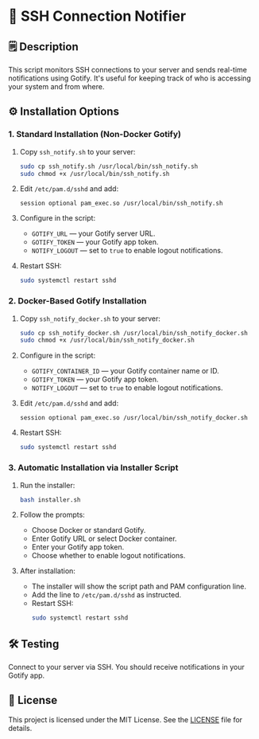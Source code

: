 # 📡 SSH Connection Notifier

## 🗒 Description

This script monitors SSH connections to your server and sends real-time notifications using Gotify. It's useful for keeping track of who is accessing your system and from where.

## ⚙️ Installation Options

### 1. Standard Installation (Non-Docker Gotify)

1. Copy `ssh_notify.sh` to your server:
    ```bash
    sudo cp ssh_notify.sh /usr/local/bin/ssh_notify.sh
    sudo chmod +x /usr/local/bin/ssh_notify.sh
    ```

2. Edit `/etc/pam.d/sshd` and add:
    ```
    session optional pam_exec.so /usr/local/bin/ssh_notify.sh
    ```

3. Configure in the script:
    - `GOTIFY_URL` — your Gotify server URL.
    - `GOTIFY_TOKEN` — your Gotify app token.
    - `NOTIFY_LOGOUT` — set to `true` to enable logout notifications.

4. Restart SSH:
    ```bash
    sudo systemctl restart sshd
    ```

### 2. Docker-Based Gotify Installation

1. Copy `ssh_notify_docker.sh` to your server:
    ```bash
    sudo cp ssh_notify_docker.sh /usr/local/bin/ssh_notify_docker.sh
    sudo chmod +x /usr/local/bin/ssh_notify_docker.sh
    ```

2. Configure in the script:
    - `GOTIFY_CONTAINER_ID` — your Gotify container name or ID.
    - `GOTIFY_TOKEN` — your Gotify app token.
    - `NOTIFY_LOGOUT` — set to `true` to enable logout notifications.

3. Edit `/etc/pam.d/sshd` and add:
    ```
    session optional pam_exec.so /usr/local/bin/ssh_notify_docker.sh
    ```

4. Restart SSH:
    ```bash
    sudo systemctl restart sshd
    ```

### 3. Automatic Installation via Installer Script

1. Run the installer:
    ```bash
    bash installer.sh
    ```

2. Follow the prompts:
    - Choose Docker or standard Gotify.
    - Enter Gotify URL or select Docker container.
    - Enter your Gotify app token.
    - Choose whether to enable logout notifications.

3. After installation:
    - The installer will show the script path and PAM configuration line.
    - Add the line to `/etc/pam.d/sshd` as instructed.
    - Restart SSH:
        ```bash
        sudo systemctl restart sshd
        ```

## 🛠️ Testing

Connect to your server via SSH. You should receive notifications in your Gotify app.

## 📜 License

This project is licensed under the MIT License. See the [LICENSE](https://github.com/NKTKLN/scripts/LICENSE.md) file for details.
